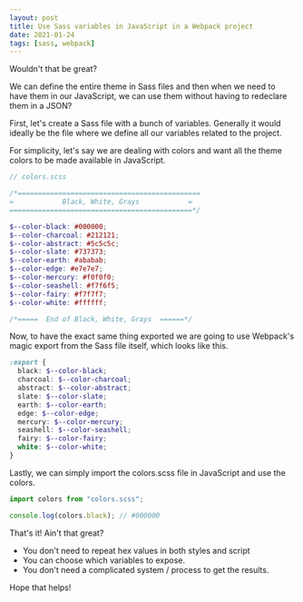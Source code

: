 ```yaml
---
layout: post
title: Use Sass variables in JavaScript in a Webpack project
date: 2021-01-24
tags: [sass, webpack]
---
```


Wouldn't that be great?

We can define the entire theme in Sass files and then when we need to have them in our JavaScript, we can use them without having to redeclare them in a JSON?

First, let's create a Sass file with a bunch of variables. Generally it would ideally be the file where we define all our variables related to the project.

For simplicity, let's say we are dealing with colors and want all the theme colors to be made available in JavaScript.

```scss
// colors.scss

/*=============================================
=            Black, White, Grays            =
=============================================*/

$--color-black: #000000;
$--color-charcoal: #212121;
$--color-abstract: #5c5c5c;
$--color-slate: #737373;
$--color-earth: #ababab;
$--color-edge: #e7e7e7;
$--color-mercury: #f0f0f0;
$--color-seashell: #f7f6f5;
$--color-fairy: #f7f7f7;
$--color-white: #ffffff;

/*=====  End of Black, White, Grays  ======*/
```

Now, to have the exact same thing exported we are going to use Webpack's magic export from the Sass file itself, which looks like this.

```scss
:export {
  black: $--color-black;
  charcoal: $--color-charcoal;
  abstract: $--color-abstract;
  slate: $--color-slate;
  earth: $--color-earth;
  edge: $--color-edge;
  mercury: $--color-mercury;
  seashell: $--color-seashell;
  fairy: $--color-fairy;
  white: $--color-white;
}
```

Lastly, we can simply import the colors.scss file in JavaScript and use the colors.

```jsx
import colors from "colors.scss";

console.log(colors.black); // #000000
```

That's it! Ain't that great?

- You don't need to repeat hex values in both styles and script
- You can choose which variables to expose.
- You don't need a complicated system / process to get the results.

Hope that helps!

